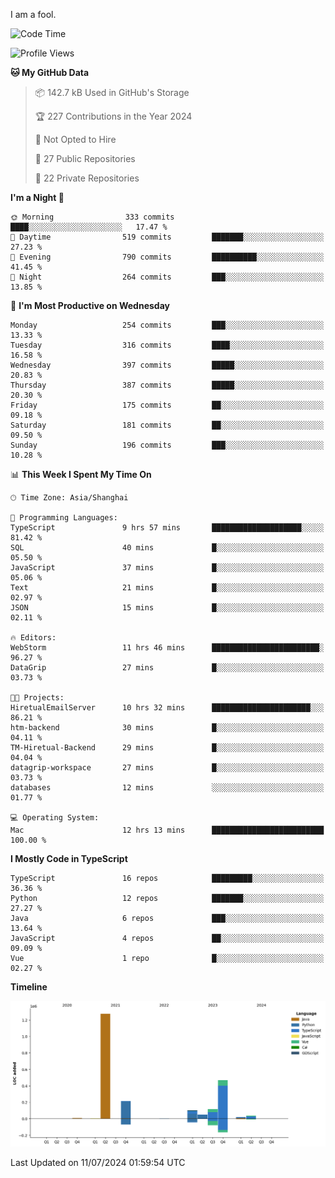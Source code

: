 I am a fool.

<!--START_SECTION:waka-->
![Code Time](http://img.shields.io/badge/Code%20Time-1%2C544%20hrs%2043%20mins-blue)

![Profile Views](http://img.shields.io/badge/Profile%20Views-0-blue)

**🐱 My GitHub Data** 

> 📦 142.7 kB Used in GitHub's Storage 
 > 
> 🏆 227 Contributions in the Year 2024
 > 
> 🚫 Not Opted to Hire
 > 
> 📜 27 Public Repositories 
 > 
> 🔑 22 Private Repositories 
 > 
**I'm a Night 🦉** 

```text
🌞 Morning                333 commits         ████░░░░░░░░░░░░░░░░░░░░░   17.47 % 
🌆 Daytime                519 commits         ███████░░░░░░░░░░░░░░░░░░   27.23 % 
🌃 Evening                790 commits         ██████████░░░░░░░░░░░░░░░   41.45 % 
🌙 Night                  264 commits         ███░░░░░░░░░░░░░░░░░░░░░░   13.85 % 
```
📅 **I'm Most Productive on Wednesday** 

```text
Monday                   254 commits         ███░░░░░░░░░░░░░░░░░░░░░░   13.33 % 
Tuesday                  316 commits         ████░░░░░░░░░░░░░░░░░░░░░   16.58 % 
Wednesday                397 commits         █████░░░░░░░░░░░░░░░░░░░░   20.83 % 
Thursday                 387 commits         █████░░░░░░░░░░░░░░░░░░░░   20.30 % 
Friday                   175 commits         ██░░░░░░░░░░░░░░░░░░░░░░░   09.18 % 
Saturday                 181 commits         ██░░░░░░░░░░░░░░░░░░░░░░░   09.50 % 
Sunday                   196 commits         ███░░░░░░░░░░░░░░░░░░░░░░   10.28 % 
```


📊 **This Week I Spent My Time On** 

```text
🕑︎ Time Zone: Asia/Shanghai

💬 Programming Languages: 
TypeScript               9 hrs 57 mins       ████████████████████░░░░░   81.42 % 
SQL                      40 mins             █░░░░░░░░░░░░░░░░░░░░░░░░   05.50 % 
JavaScript               37 mins             █░░░░░░░░░░░░░░░░░░░░░░░░   05.06 % 
Text                     21 mins             █░░░░░░░░░░░░░░░░░░░░░░░░   02.97 % 
JSON                     15 mins             █░░░░░░░░░░░░░░░░░░░░░░░░   02.11 % 

🔥 Editors: 
WebStorm                 11 hrs 46 mins      ████████████████████████░   96.27 % 
DataGrip                 27 mins             █░░░░░░░░░░░░░░░░░░░░░░░░   03.73 % 

🐱‍💻 Projects: 
HiretualEmailServer      10 hrs 32 mins      ██████████████████████░░░   86.21 % 
htm-backend              30 mins             █░░░░░░░░░░░░░░░░░░░░░░░░   04.11 % 
TM-Hiretual-Backend      29 mins             █░░░░░░░░░░░░░░░░░░░░░░░░   04.04 % 
datagrip-workspace       27 mins             █░░░░░░░░░░░░░░░░░░░░░░░░   03.73 % 
databases                12 mins             ░░░░░░░░░░░░░░░░░░░░░░░░░   01.77 % 

💻 Operating System: 
Mac                      12 hrs 13 mins      █████████████████████████   100.00 % 
```

**I Mostly Code in TypeScript** 

```text
TypeScript               16 repos            █████████░░░░░░░░░░░░░░░░   36.36 % 
Python                   12 repos            ███████░░░░░░░░░░░░░░░░░░   27.27 % 
Java                     6 repos             ███░░░░░░░░░░░░░░░░░░░░░░   13.64 % 
JavaScript               4 repos             ██░░░░░░░░░░░░░░░░░░░░░░░   09.09 % 
Vue                      1 repo              █░░░░░░░░░░░░░░░░░░░░░░░░   02.27 % 
```



**Timeline**

![Lines of Code chart](https://raw.githubusercontent.com/VeejaLiu/VeejaLiu/master/assets/bar_graph.png)


 Last Updated on 11/07/2024 01:59:54 UTC
<!--END_SECTION:waka-->
